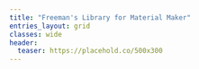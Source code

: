 ```yaml
---
title: "Freeman's Library for Material Maker"
entries_layout: grid
classes: wide
header:
  teaser: https://placehold.co/500x300
---
```

